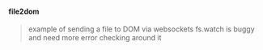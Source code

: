 #### file2dom
> example of sending a file to DOM via websockets fs.watch is buggy and need more error checking around it